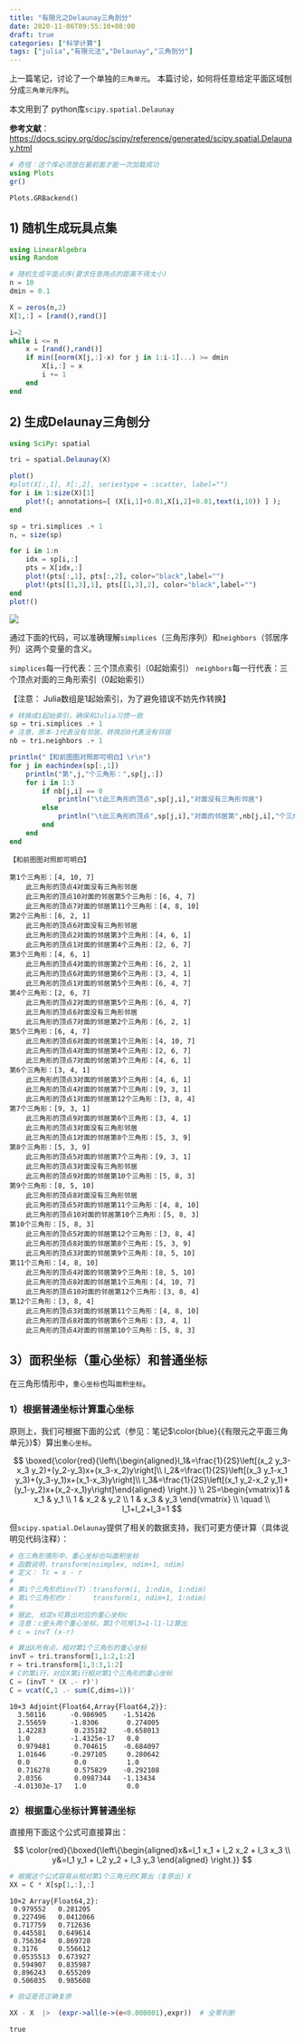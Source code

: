 ```yaml
---
title: "有限元之Delaunay三角剖分"
date: 2020-11-06T09:55:10+08:00
draft: true
categories: ["科学计算"]
tags: ["julia","有限元法","Delaunay","三角剖分"]
---
```



上一篇笔记，讨论了一个单独的`三角单元`。 本篇讨论，如何将任意给定平面区域刨分成`三角单元序列`。

本文用到了 python库`scipy.spatial.Delaunay`

**参考文献**： https://docs.scipy.org/doc/scipy/reference/generated/scipy.spatial.Delaunay.html


<!--more-->


```julia
# 奇怪：这个库必须放在最前面才能一次加载成功
using Plots
gr()
```

    Plots.GRBackend()



## 1) 随机生成玩具点集


```julia
using LinearAlgebra
using Random

# 随机生成平面点序(要求任意两点的距离不得太小)
n = 10
dmin = 0.1

X = zeros(n,2)
X[1,:] = [rand(),rand()]

i=2
while i <= n
    x = [rand(),rand()]
    if min([norm(X[j,:]-x) for j in 1:i-1]...) >= dmin
        X[i,:] = x
        i += 1
    end 
end
```

## 2) 生成Delaunay三角刨分


```julia
using SciPy: spatial

tri = spatial.Delaunay(X)

plot()
#plot(X[:,1], X[:,2], seriestype = :scatter, label="")
for i in 1:size(X)[1]
    plot!(; annotations=[ (X[i,1]+0.01,X[i,2]+0.01,text(i,10)) ] );
end

sp = tri.simplices .+ 1 
n, = size(sp)

for i in 1:n
    idx = sp[i,:] 
    pts = X[idx,:]
    plot!(pts[:,1], pts[:,2], color="black",label="")
    plot!(pts[[1,3],1], pts[[1,3],2], color="black",label="")
end
plot!()
```




![](../images/0163.svg)



通过下面的代码，可以准确理解`simplices`（三角形序列）和`neighbors`（邻居序列）这两个变量的含义。

`simplices`每一行代表：三个顶点索引（0起始索引）
`neighbors`每一行代表：三个顶点对面的三角形索引（0起始索引）

【注意： Julia数组是1起始索引，为了避免错误不妨先作转换】


```julia
# 转换成1起始索引，确保和Julia习惯一致
sp = tri.simplices .+ 1
# 注意，原本-1代表没有邻居，转换后0代表没有邻居
nb = tri.neighbors .+ 1

println("【和前图图对照即可明白】\r\n")
for j in eachindex(sp[:,1])
    println("第",j,"个三角形：",sp[j,:])
    for i in 1:3
        if nb[j,i] == 0
            println("\t此三角形的顶点",sp[j,i],"对面没有三角形邻居")
        else
            println("\t此三角形的顶点",sp[j,i],"对面的邻居第",nb[j,i],"个三角形：",sp[nb[j,i],:])
        end
    end
end
```

    【和前图图对照即可明白】
    
    第1个三角形：[4, 10, 7]
    	此三角形的顶点4对面没有三角形邻居
    	此三角形的顶点10对面的邻居第5个三角形：[6, 4, 7]
    	此三角形的顶点7对面的邻居第11个三角形：[4, 8, 10]
    第2个三角形：[6, 2, 1]
    	此三角形的顶点6对面没有三角形邻居
    	此三角形的顶点2对面的邻居第3个三角形：[4, 6, 1]
    	此三角形的顶点1对面的邻居第4个三角形：[2, 6, 7]
    第3个三角形：[4, 6, 1]
    	此三角形的顶点4对面的邻居第2个三角形：[6, 2, 1]
    	此三角形的顶点6对面的邻居第6个三角形：[3, 4, 1]
    	此三角形的顶点1对面的邻居第5个三角形：[6, 4, 7]
    第4个三角形：[2, 6, 7]
    	此三角形的顶点2对面的邻居第5个三角形：[6, 4, 7]
    	此三角形的顶点6对面没有三角形邻居
    	此三角形的顶点7对面的邻居第2个三角形：[6, 2, 1]
    第5个三角形：[6, 4, 7]
    	此三角形的顶点6对面的邻居第1个三角形：[4, 10, 7]
    	此三角形的顶点4对面的邻居第4个三角形：[2, 6, 7]
    	此三角形的顶点7对面的邻居第3个三角形：[4, 6, 1]
    第6个三角形：[3, 4, 1]
    	此三角形的顶点3对面的邻居第3个三角形：[4, 6, 1]
    	此三角形的顶点4对面的邻居第7个三角形：[9, 3, 1]
    	此三角形的顶点1对面的邻居第12个三角形：[3, 8, 4]
    第7个三角形：[9, 3, 1]
    	此三角形的顶点9对面的邻居第6个三角形：[3, 4, 1]
    	此三角形的顶点3对面没有三角形邻居
    	此三角形的顶点1对面的邻居第8个三角形：[5, 3, 9]
    第8个三角形：[5, 3, 9]
    	此三角形的顶点5对面的邻居第7个三角形：[9, 3, 1]
    	此三角形的顶点3对面没有三角形邻居
    	此三角形的顶点9对面的邻居第10个三角形：[5, 8, 3]
    第9个三角形：[8, 5, 10]
    	此三角形的顶点8对面没有三角形邻居
    	此三角形的顶点5对面的邻居第11个三角形：[4, 8, 10]
    	此三角形的顶点10对面的邻居第10个三角形：[5, 8, 3]
    第10个三角形：[5, 8, 3]
    	此三角形的顶点5对面的邻居第12个三角形：[3, 8, 4]
    	此三角形的顶点8对面的邻居第8个三角形：[5, 3, 9]
    	此三角形的顶点3对面的邻居第9个三角形：[8, 5, 10]
    第11个三角形：[4, 8, 10]
    	此三角形的顶点4对面的邻居第9个三角形：[8, 5, 10]
    	此三角形的顶点8对面的邻居第1个三角形：[4, 10, 7]
    	此三角形的顶点10对面的邻居第12个三角形：[3, 8, 4]
    第12个三角形：[3, 8, 4]
    	此三角形的顶点3对面的邻居第11个三角形：[4, 8, 10]
    	此三角形的顶点8对面的邻居第6个三角形：[3, 4, 1]
    	此三角形的顶点4对面的邻居第10个三角形：[5, 8, 3]
    

## 3）面积坐标（重心坐标）和普通坐标

在三角形情形中，`重心坐标`也叫`面积坐标`。 

### 1）根据普通坐标计算重心坐标

原则上，我们可根据下面的公式（参见：笔记$\color{blue}{《有限元之平面三角单元》}$）算出`重心坐标`。

$$
\boxed{\color{red}{\left\{\begin{aligned}l_1&=\frac{1}{2S}\left[(x_2 y_3-x_3 y_2)+(y_2-y_3)x+(x_3-x_2)y\right]\\ l_2&=\frac{1}{2S}\left[(x_3 y_1-x_1 y_3)+(y_3-y_1)x+(x_1-x_3)y\right]\\ l_3&=\frac{1}{2S}\left[(x_1 y_2-x_2 y_1)+(y_1-y_2)x+(x_2-x_1)y\right]\end{aligned} \right.}} \\ 2S=\begin{vmatrix}1 & x_1 & y_1 \\ 1 & x_2 & y_2 \\ 1 & x_3 & y_3 \end{vmatrix}  \\ \quad \\ l_1+l_2+l_3=1
$$

但`scipy.spatial.Delaunay`提供了相关的数据支持，我们可更方便计算（具体说明见代码注释）：


```julia
# 在三角形情形中，重心坐标也叫面积坐标
# 函数说明，transform(nsimplex, ndim+1, ndim)
# 定义： Tc = x - r
#
# 第i个三角形的inv(T)：transform(i, 1:ndim, 1:ndim)
# 第i个三角形的r：     transform(i, ndim+1, 1:ndim)
#
# 据此, 给定x可算出对应的重心坐标c 
# 注意：c是头两个重心坐标，第3个可用l3=1-l1-l2算出
# c = invT (x-r)

# 算出X所有点，相对第1个三角形的重心坐标
invT = tri.transform[1,1:2,1:2]
r = tri.transform[1,3:3,1:2]
# C的第i行，对应X第i行相对第1个三角形的重心坐标
C = (invT * (X .- r)')
C = vcat(C,1 .- sum(C,dims=1))'
```




    10×3 Adjoint{Float64,Array{Float64,2}}:
      3.50116      -0.986905    -1.51426
      2.55659      -1.8306       0.274005
      1.42283       0.235182    -0.658013
      1.0          -1.4325e-17   0.0
      0.979481      0.704615    -0.684097
      1.01646      -0.297105     0.280642
      0.0           0.0          1.0
      0.716278      0.575829    -0.292108
      2.0356        0.0987344   -1.13434
     -4.01303e-17   1.0          0.0



### 2）根据重心坐标计算普通坐标

直接用下面这个公式可直接算出：

$$
\color{red}{\boxed{\left\{\begin{aligned}x&=l_1 x_1 + l_2 x_2 + l_3 x_3 \\ y&=l_1 y_1 + l_2 y_2 + l_3 y_3 \end{aligned} \right.}}
$$


```julia
# 根据这个公式容易从相对第1个三角元的C算出（复原出）X
XX = C * X[sp[1,:],:]
```




    10×2 Array{Float64,2}:
     0.979552   0.281205
     0.227496   0.0412066
     0.717759   0.712636
     0.445581   0.649614
     0.756364   0.869728
     0.3176     0.556612
     0.0535513  0.673927
     0.594907   0.835987
     0.896243   0.655209
     0.506035   0.985608




```julia
# 验证是否正确复原

XX - X  |>  (expr->all(e->(e<0.000001),expr))  # 全零判断
```




    true


